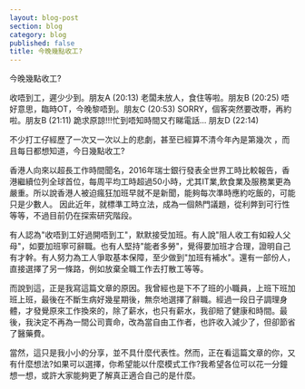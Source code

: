 ```yaml
---
layout: blog-post
section: blog
category: blog
published: false
title: 今晚幾點收工?
---
```


今晚幾點收工?

收唔到工，遲少少到。朋友A (20:13)
老闆未放人，食住等啦。朋友B (20:25)
唔好意思，臨時OT，今晚黎唔到。朋友C (20:53)
SORRY，個客突然要改嘢，再約啦。朋友B (21:11)
跪求原諒!!!忙到唔知時間又冇睇電話... 朋友D (22:14)

不少打工仔經歷了一次又一次以上的悲劇，甚至已經算不清今年內是第幾次 ，而且每日都想知道，今日幾點收工?

香港人向來以超長工作時間聞名，2016年瑞士銀行發表全世界工時比較報告，香港繼續位列全球首位，每周平均工時超過50小時，尤其IT業,飲食業及服務業更為嚴重。所以說香港人被迫瘋狂加班早就不是新聞，能夠每次準時應約吃飯的，可能只是少數人。 因此近年，就標準工時立法，成為一個熱門議題，從利㢢到可行性等等，不過目前仍在探索研究階段。

有人認為"收唔到工好過開唔到工"，默默接受加班。有人說"阻人收工有如殺人父母"，如要加班寧可辭職。也有人堅持"能者多勞"，覺得要加班才合理，證明自己有才幹。有人努力為工人爭取基本保障，至少做到"加班有補水"。還有一部份人，直接選擇了另一條路，例如放棄全職工作去打散工等等。

而說到這，正是我寫這篇文章的原因。我曾經也是下不了班的小職員，上班下班加班上班，最後在不斷生病好幾星期後，無奈地選擇了辭職。經過一段日子調理身體，才發覺原來工作換來的，除了薪水，也只有薪水，我卻賠了健康和時間。最後，我決定不再為一間公司賣命，改為當自由工作者，也許收入減少了，但卻節省了醫藥費。

當然，這只是我小小的分享，並不具什麼代表性。然而，正在看這篇文章的你，又有什麼想法?如果可以選擇，你希望能以什麼模式工作?我希望各位可以花一分鐘想一想，或許大家能夠更了解真正適合自己的是什麼。
